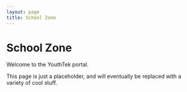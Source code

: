 ```yaml
---
layout: page
title: School Zone
---
```


# School Zone

Welcome to the YouthTek portal.

This page is just a placeholder, and will eventually be replaced with a variety of cool stuff.
